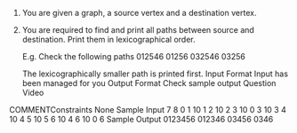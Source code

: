 1. You are given a graph, a source vertex and a destination vertex.
2. You are required to find and print all paths between source and destination. Print 
     them in lexicographical order.
    
    E.g. Check the following paths
             012546
             01256
             032546
             03256

    The lexicographically smaller path is printed first.
Input Format
Input has been managed for you
Output Format
Check sample output
Question Video

  COMMENTConstraints
None
Sample Input
7
8
0 1 10
1 2 10
2 3 10
0 3 10
3 4 10
4 5 10
5 6 10
4 6 10
0
6
Sample Output
0123456
012346
03456
0346
